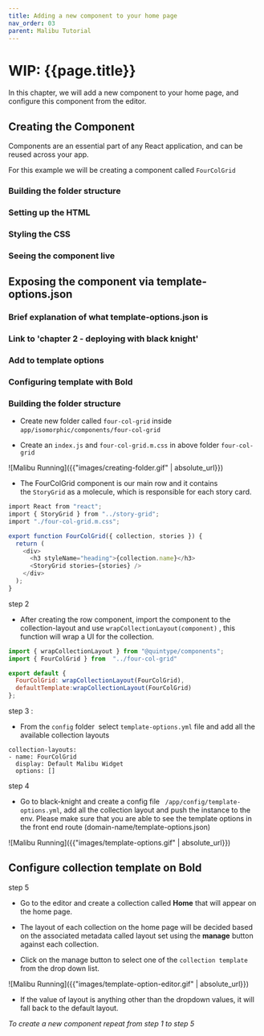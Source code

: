 ```yaml
---
title: Adding a new component to your home page
nav_order: 03
parent: Malibu Tutorial
---
```


# WIP: {{page.title}}

In this chapter, we will add a new component to your home page, and configure this component from the editor.

## Creating the Component

Components are an essential part of any React application, and can be reused across your app.

For this example we will be creating a component called ```FourColGrid```

### Building the folder structure

### Setting up the HTML

### Styling the CSS

### Seeing the component live

## Exposing the component via template-options.json

### Brief explanation of what template-options.json is

### Link to 'chapter 2 - deploying with black knight'

### Add to template options

### Configuring template with Bold

### Building the folder structure

* Create new folder  called ```four-col-grid``` inside ```app/isomorphic/components/four-col-grid``` 

* Create an ```index.js``` and ```four-col-grid.m.css``` in above folder ```four-col-grid```

![Malibu Running]({{"images/creating-folder.gif" | absolute_url}})

* The FourColGrid component is our main row and it contains the ```StoryGrid``` as a molecule, which is responsible for each story card.

```javascript
import React from "react";
import { StoryGrid } from "../story-grid";
import "./four-col-grid.m.css";

export function FourColGrid({ collection, stories }) {
  return (
    <div>
      <h3 styleName="heading">{collection.name}</h3>
      <StoryGrid stories={stories} />
    </div>
  );
}

```

step 2 

* After creating the row component, import the component to the collection-layout and use ```wrapCollectionLayout(component)``` , this function will wrap a UI for the collection.


```javascript
import { wrapCollectionLayout } from "@quintype/components";
import { FourColGrid } from  "../four-col-grid"

export default {
  FourColGrid: wrapCollectionLayout(FourColGrid),
  defaultTemplate:wrapCollectionLayout(FourColGrid)
};
```

step 3 : 

* From the ```config``` folder  select ```template-options.yml``` file and add all the available collection layouts

```
collection-layouts:
- name: FourColGrid
  display: Default Malibu Widget
  options: []
```

step 4  
* Go to black-knight and create a config file ``` /app/config/template-options.yml```, add all the collection layout and push the instance to the env. Please make sure that you are able to see the template options in the front end route (domain-name/template-options.json)

![Malibu Running]({{"images/template-options.gif" | absolute_url}})

## Configure collection template on Bold

step 5 
* Go to the editor and create a collection called **Home** that will appear on the home page.

* The layout of each collection on the home page will be decided based on the associated metadata
called layout set using the **manage** button against each collection.

* Click on the manage button to select one of the ```collection template``` from the drop down list.

![Malibu Running]({{"images/template-option-editor.gif" | absolute_url}})

* If the value of layout is anything other than the dropdown values, it will fall back to the default layout.



_To create a new component repeat from step 1 to step 5_
